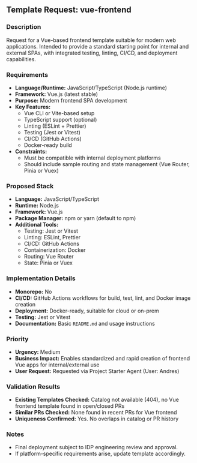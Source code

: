 ## Template Request: vue-frontend

### Description
Request for a Vue-based frontend template suitable for modern web applications. Intended to provide a standard starting point for internal and external SPAs, with integrated testing, linting, CI/CD, and deployment capabilities.

### Requirements
- **Language/Runtime:** JavaScript/TypeScript (Node.js runtime)
- **Framework:** Vue.js (latest stable)
- **Purpose:** Modern frontend SPA development
- **Key Features:**
  - Vue CLI or Vite-based setup
  - TypeScript support (optional)
  - Linting (ESLint + Prettier)
  - Testing (Jest or Vitest)
  - CI/CD (GitHub Actions)
  - Docker-ready build
- **Constraints:**
  - Must be compatible with internal deployment platforms
  - Should include sample routing and state management (Vue Router, Pinia or Vuex)

### Proposed Stack
- **Language:** JavaScript/TypeScript
- **Runtime:** Node.js
- **Framework:** Vue.js
- **Package Manager:** npm or yarn (default to npm)
- **Additional Tools:**
  - Testing: Jest or Vitest
  - Linting: ESLint, Prettier
  - CI/CD: GitHub Actions
  - Containerization: Docker
  - Routing: Vue Router
  - State: Pinia or Vuex

### Implementation Details
- **Monorepo:** No
- **CI/CD:** GitHub Actions workflows for build, test, lint, and Docker image creation
- **Deployment:** Docker-ready, suitable for cloud or on-prem
- **Testing:** Jest or Vitest
- **Documentation:** Basic `README.md` and usage instructions

### Priority
- **Urgency:** Medium
- **Business Impact:** Enables standardized and rapid creation of frontend Vue apps for internal/external use
- **User Request:** Requested via Project Starter Agent (User: Andres)

### Validation Results
- **Existing Templates Checked:** Catalog not available (404), no Vue frontend template found in open/closed PRs
- **Similar PRs Checked:** None found in recent PRs for Vue frontend
- **Uniqueness Confirmed:** Yes. No overlaps in catalog or PR history

### Notes
- Final deployment subject to IDP engineering review and approval.
- If platform-specific requirements arise, update template accordingly.
